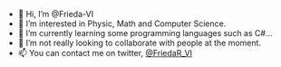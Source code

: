 - 👋 Hi, I’m @Frieda-VI
- 👀 I’m interested in Physic, Math and Computer Science.
- 🌱 I’m currently learning some programming languages such as C#...
- 💞️ I’m not really looking to collaborate with people at the moment.
- 📫 You can contact me on twitter, [@FriedaR_VI](https://twitter.com/FriedaR_VI)

<!---
Frieda-VI/Frieda-VI is a ✨ special ✨ repository because its `README.md` (this file) appears on your GitHub profile.
You can click the Preview link to take a look at your changes.
--->
